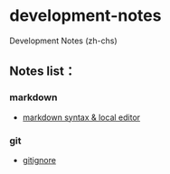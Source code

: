 # development-notes
Development Notes (zh-chs)

## Notes list：
### markdown
* [markdown syntax & local editor](./notes/markdown/markdown.md)

### git
* [gitignore](./notes/git/gitignore.md)

